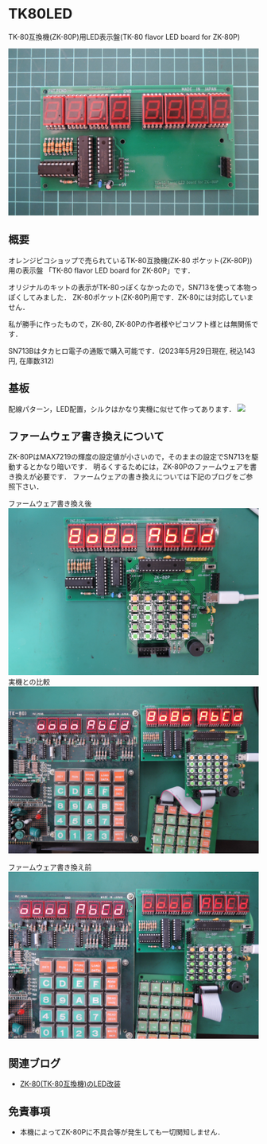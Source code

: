 # TK80LED
TK-80互換機(ZK-80P)用LED表示盤(TK-80 flavor LED board for ZK-80P)

![](images/title.jpg)

## 概要
オレンジピコショップで売られているTK-80互換機(ZK-80 ポケット(ZK-80P))用の表示盤
「TK-80 flavor LED board for ZK-80P」です．

オリジナルのキットの表示がTK-80っぽくなかったので，SN713を使って本物っぽくしてみました．
ZK-80ポケット(ZK-80P)用です．ZK-80には対応していません．

私が勝手に作ったもので，ZK-80, ZK-80Pの作者様やピコソフト様とは無関係です．

SN713Bはタカヒロ電子の通販で購入可能です．(2023年5月29日現在, 税込143円, 在庫数312)

## 基板
配線パターン，LED配置，シルクはかなり実機に似せて作ってあります．
![](images/board.jpg)

## ファームウェア書き換えについて
ZK-80PはMAX7219の輝度の設定値が小さいので，そのままの設定でSN713を駆動するとかなり暗いです．
明るくするためには，ZK-80Pのファームウェアを書き換えが必要です．
ファームウェアの書き換えについては下記のブログをご参照下さい．

ファームウェア書き換え後
![](images/3.jpg)
実機との比較
![](images/4.jpg)

ファームウェア書き換え前
![](images/5.jpg)

## 関連ブログ
 - [ZK-80(TK-80互換機)のLED改装](https://blog.goo.ne.jp/tk-80/e/5548a42761d789a6131d8d7753d236a3)

## 免責事項
- 本機によってZK-80Pに不具合等が発生しても一切関知しません．
